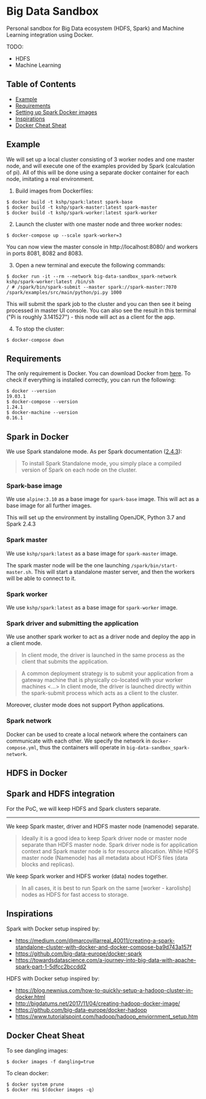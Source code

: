 # Big Data Sandbox

Personal sandbox for Big Data ecosystem (HDFS, Spark) and Machine Learning integration using Docker.

TODO:
- HDFS
- Machine Learning

## Table of Contents

- [Example](#Example)
- [Requirements](#Requirements)
- [Setting up Spark Docker images](#Setting-up-Spark-Docker-images)
- [Inspirations](#Inspirations)
- [Docker Cheat Sheat](#Docker-Cheat-Sheat)

## Example

We will set up a local cluster consisting of 3 worker nodes and one master node, and will execute one of the examples provided by Spark (calculation of pi). All of this will be done using a separate docker container for each node, imitating a real environment.

1. Build images from Dockerfiles:

```
$ docker build -t kshp/spark:latest spark-base
$ docker build -t kshp/spark-master:latest spark-master
$ docker build -t kshp/spark-worker:latest spark-worker
```

2. Launch the cluster with one master node and three worker nodes:

```
$ docker-compose up --scale spark-worker=3
```

You can now view the master console in http://localhost:8080/ and workers in ports 8081, 8082 and 8083. 

3. Open a new terminal and execute the following commands:

```
$ docker run -it --rm --network big-data-sandbox_spark-network kshp/spark-worker:latest /bin/sh
/ # /spark/bin/spark-submit --master spark://spark-master:7070 /spark/examples/src/main/python/pi.py 1000
```

This will submit the spark job to the cluster and you can then see it being processed in master UI console. You can also see the result in this terminal ("Pi is roughly 3.141527") - this node will act as a client for the app.

4. To stop the cluster:

```
$ docker-compose down
```

## Requirements

The only requirement is Docker. You can download Docker from [here](https://docs.docker.com/install/). To check if everything is installed correctly, you can run the following:

```
$ docker --version
19.03.1
$ docker-compose --version
1.24.1
$ docker-machine --version
0.16.1
```

## Spark in Docker

We use Spark standalone mode. As per Spark documentation ([2.4.3](https://spark.apache.org/docs/latest/spark-standalone.html)):

> To install Spark Standalone mode, you simply place a compiled version of Spark on each node on the cluster.


### Spark-base image

We use `alpine:3.10` as a base image for `spark-base` image. This will act as a base image for all further images.

This will set up the environment by installing OpenJDK, Python 3.7 and Spark 2.4.3

### Spark master

We use `kshp/spark:latest` as a base image for `spark-master` image.

The spark master node will be the one launching `/spark/bin/start-master.sh`. This will start a standalone master server, and then the workers will be able to connect to it.

### Spark worker

We use `kshp/spark:latest` as a base image for `spark-worker` image.

### Spark driver and submitting the application

We use another spark worker to act as a driver node and deploy the app in a client mode.

> In client mode, the driver is launched in the same process as the client that submits the application. 

> A common deployment strategy is to submit your application from a gateway machine that is physically co-located with your worker machines <...> In client mode, the driver is launched directly within the spark-submit process which acts as a client to the cluster.

Moreover, cluster mode does not support Python applications.

### Spark network

Docker can be used to create a local network where the containers can communicate with each other. We specify the network in `docker-compose.yml`, thus the containers will operate in `big-data-sandbox_spark-network`.

## HDFS in Docker


## Spark and HDFS integration

For the PoC, we will keep HDFS and Spark clusters separate.

----

We keep Spark master, driver and HDFS master node (namenode) separate.

> Ideally it is a good idea to keep Spark driver node or master node separate than HDFS master node. Spark driver node is for application context and Spark master node is for resource allocation. While HDFS master node (Namenode) has all metadata about HDFS files (data blocks and replicas).

We keep Spark worker and HDFS worker (data) nodes together. 

> In all cases, it is best to run Spark on the same [worker - karolishp] nodes as HDFS for fast access to storage.

## Inspirations

Spark with Docker setup inspired by:

- https://medium.com/@marcovillarreal_40011/creating-a-spark-standalone-cluster-with-docker-and-docker-compose-ba9d743a157f
- https://github.com/big-data-europe/docker-spark
- https://towardsdatascience.com/a-journey-into-big-data-with-apache-spark-part-1-5dfcc2bccdd2


HDFS with Docker setup inspired by:

- https://blog.newnius.com/how-to-quickly-setup-a-hadoop-cluster-in-docker.html
- http://bigdatums.net/2017/11/04/creating-hadoop-docker-image/
- https://github.com/big-data-europe/docker-hadoop
- https://www.tutorialspoint.com/hadoop/hadoop_enviornment_setup.htm

## Docker Cheat Sheat

To see dangling images:

```
$ docker images -f dangling=true
```

To clean docker:

```
$ docker system prune
$ docker rmi $(docker images -q)
```


